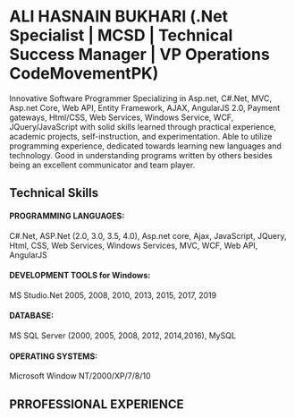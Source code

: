# ALI HASNAIN BUKHARI (.Net Specialist | MCSD | Technical Success Manager | VP Operations CodeMovementPK)

Innovative Software Programmer Specializing in Asp.net, C#.Net, MVC, Asp.net Core, Web API, Entity Framework, AJAX, AngularJS 2.0, Payment gateways, Html/CSS, Web Services, Windows Service, WCF, JQuery/JavaScript with solid skills learned through practical experience, academic projects, self-instruction, and experimentation. Able to utilize programming experience, dedicated towards learning new languages and technology. Good in understanding programs written by others besides being an excellent communicator and team player.

## Technical Skills

#### PROGRAMMING LANGUAGES:
C#.Net, ASP.Net (2.0, 3.0, 3.5, 4.0), Asp.net core, Ajax, JavaScript, JQuery, Html, CSS, Web Services, Windows Services, MVC, WCF, Web API, AngularJS
#### DEVELOPMENT TOOLS for Windows:
MS Studio.Net 2005, 2008, 2010, 2013, 2015, 2017, 2019
#### DATABASE:
MS SQL Server (2000, 2005, 2008, 2012, 2014,2016), MySQL
#### OPERATING SYSTEMS:
Microsoft Window NT/2000/XP/7/8/10

## PRROFESSIONAL EXPERIENCE
